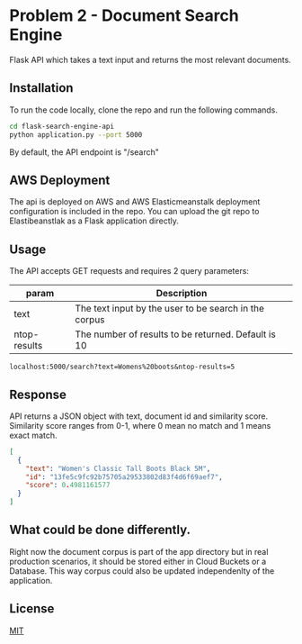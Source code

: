 # Problem 2 - Document Search Engine

Flask API which takes a text input and returns the most relevant documents.

## Installation
To run the code locally, clone the repo and run the following commands.

```bash
cd flask-search-engine-api
python application.py --port 5000
```
By default, the API endpoint is "/search"

## AWS Deployment
The api is deployed on AWS and AWS Elasticmeanstalk deployment configuration is included in the repo. You can upload the git repo to Elastibeanstlak as a Flask application directly.

## Usage
The API accepts GET requests and requires 2 query parameters: 

| param |  Description |
| ------ | ------ |
| text | The text input by the user to be search in the corpus |
| ntop-results | The number of results to be returned. Default is 10 |

```
localhost:5000/search?text=Womens%20boots&ntop-results=5
```

## Response
API returns a JSON object with text, document id and similarity score. Similarity score ranges from 0-1, where 0 mean no match and 1 means exact match.

```json
[
  {
    "text": "Women's Classic Tall Boots Black 5M",
    "id": "13fe5c9fc92b75705a29533802d83f4d6f69aef7",
    "score": 0.4981161577
  }
]
```

## What could be done differently.
Right now the document corpus is part of the app directory but in real production scenarios, it should be stored either in Cloud Buckets or a Database. This way corpus could also be updated independenlty of the application.


## License
[MIT](https://choosealicense.com/licenses/mit/)
